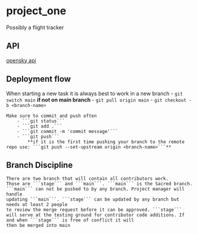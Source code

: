 # project_one

Possibly a flight tracker

## API

[opensky api](https://github.com/openskynetwork/opensky-api)

## Deployment flow

 When starting a new task it is always best to work in a new branch
		- ```git switch main```
			**if not on main branch**
		- ```git pull origin main```
		- ```git checkout -b <branch-name>```

	Make sure to commit and push often
		- ```git status```
		- ```git add .```
		- ```git commit -m 'commit message'```
		- ```git push```
			**if it is the first time pushing your branch to the remote repo use: ```git push --set-upstream origin <branch-name>```**

## Branch Discipline

	There are two branch that will contain all contributors work.
	Those are ```stage``` and ```main```. ```main``` is the Sacred branch. 
	```main``` can not be pushed to by any branch. Project manager will handle
	updating ```main```. ```stage``` can be updated by any branch but needs at least 2 people
	to review the merge request before it can be approved. ```stage``` will serve at the testing ground for contributor code additions. If and when ```stage``` is free of conflict it will
	then be merged into main